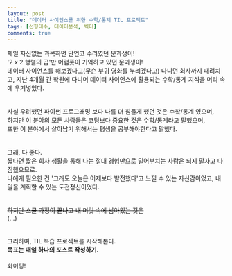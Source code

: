 ```yaml
---
layout: post
title: "데이터 사이언스를 위한 수학/통계 TIL 프로젝트"
tags: [선형대수, 데이터분석, 벡터]
comments: true
---
```


제일 자신없는 과목하면 단연코 수리였던 문과생이!<br />
'2 x 2 행렬의 곱'만 어렴풋이 기억하고 있던 문과생이!<br />
데이터 사이언스를 해보겠다고(무슨 부귀 영화를 누리겠다고) 다니던 회사까지 때려치고, 지난 4개월 간 학원에 다니며 데이터 사이언스에 활용되는 수학/통계 지식을 머리 속에 우겨넣었다.<br />
<br />
<br />
사실 우려했던 파이썬 프로그래밍 보다 나를 더 힘들게 했던 것은 수학/통계 였으며,<br />
하지만 이 분야의 모든 사람들은 코딩보다 중요한 것은 수학/통계라고 말했으며,<br />
또한 이 분야에서 살아남기 위해서는 평생을 공부해야한다고 말했다.<br />
<br />
<br />
그래, 다 좋다.<br />
짧다면 짧은 회사 생활을 통해 나는 절대 경험만으로 밀어부치는 사람은 되지 말자고 다짐했으므로.<br />
나에게 필요한 건 '그래도 오늘은 어제보다 발전했다'고 느낄 수 있는 자신감이었고, 내일을 계획할 수 있는 도전정신이었다.<br />
<br />
<br />
~~하지만 스쿨 과정이 끝나고 내 머릿 속에 남아있는 것은~~<br />
(...)<br />
<br />
<br />
그리하여, TIL 복습 프로젝트를 시작해본다.<br />
**목표는 매일 하나의 포스트 작성하기.**<br />
<br />
화이팅!
